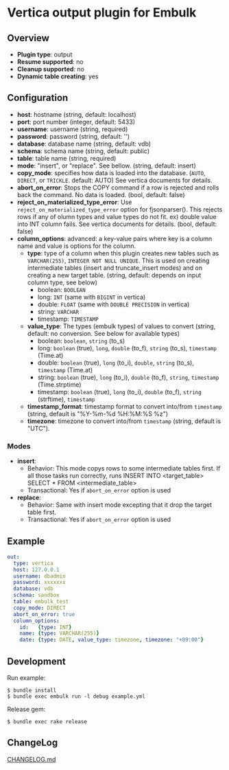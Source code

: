 # Vertica output plugin for Embulk

## Overview

* **Plugin type**: output
* **Resume supported**: no
* **Cleanup supported**: no
* **Dynamic table creating**: yes

## Configuration

- **host**: hostname (string, default: localhost)
- **port**: port number (integer, default: 5433)
- **username**: username (string, required)
- **password**: password (string, default: '')
- **database**: database name (string, default: vdb)
- **schema**:   schema name (string, default: public)
- **table**:    table name (string, required)
- **mode**:     "insert", or "replace". See bellow. (string, default: insert)
- **copy_mode**: specifies how data is loaded into the database. (`AUTO`, `DIRECT`, or `TRICKLE`. default: AUTO) See vertica documents for details.
- **abort_on_error**: Stops the COPY command if a row is rejected and rolls back the command. No data is loaded. (bool, default: false)
- **reject_on_materialized_type_error**: Use `reject_on_materialized_type_error` option for fjsonparser(). This rejects rows if any of olumn types and value types do not fit. ex) double value into INT column fails. See vertica documents for details. (bool, default: false)
- **column_options**: advanced: a key-value pairs where key is a column name and value is options for the column.
  - **type**: type of a column when this plugin creates new tables such as `VARCHAR(255)`, `INTEGER NOT NULL UNIQUE`. This is used on creating intermediate tables (insert and truncate_insert modes) and on creating a new target table. (string, default: depends on input column type, see below)
    - boolean:   `BOOLEAN`
    - long:      `INT` (same with `BIGINT` in vertica)
    - double:    `FLOAT` (same with `DOUBLE PRECISION` in vertica)
    - string:    `VARCHAR`
    - timestamp: `TIMESTAMP`
  - **value_type**:  The types (embulk types) of values to convert (string, default: no conversion. See below for available types)
    - boolean:   `boolean`, `string` (to\_s)
    - long:      `boolean` (true), `long`, `double` (to\_f), `string` (to\_s), `timestamp` (Time.at)
    - double:    `boolean` (true), `long` (to\_i), `double`, `string` (to\_s), `timestamp` (Time.at)
    - string:    `boolean` (true), `long` (to\_i), `double` (to\_f), `string`, `timestamp` (Time.strptime)
    - timestamp: `boolean` (true), `long` (to\_i), `double` (to\_f), `string` (strftime), `timestamp`
  - **timestamp_format**: timestamp format to convert into/from `timestamp` (string, default is "%Y-%m-%d %H:%M:%S %z")
  - **timezone**: timezone to convert into/from `timestamp` (string, default is "UTC").

### Modes

* **insert**:
  * Behavior: This mode copys rows to some intermediate tables first. If all those tasks run correctly, runs INSERT INTO <target_table> SELECT * FROM <intermediate_table>
  * Transactional: Yes if `abort_on_error` option is used
* **replace**:
  * Behavior: Same with insert mode excepting that it drop the target table first.
  * Transactional: Yes if `abort_on_error` option is used

## Example

```yaml
out:
  type: vertica 
  host: 127.0.0.1
  username: dbadmin
  password: xxxxxxx
  database: vdb
  schema: sandbox
  table: embulk_test
  copy_mode: DIRECT
  abort_on_error: true
  column_options:
    id:   {type: INT}
    name: {type: VARCHAR(255)}
    date: {type: DATE, value_type: timezone, timezone: "+09:00"}
```

## Development

Run example:

```
$ bundle install
$ bundle exec embulk run -l debug example.yml
```

Release gem:

```
$ bundle exec rake release
```

## ChangeLog

[CHANGELOG.md](CHANGELOG.md)
